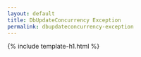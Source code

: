 ```yaml
---
layout: default
title: DbUpdateConcurrency Exception
permalink: dbupdateconcurrency-exception
---
```


{% include template-h1.html %}
